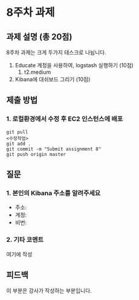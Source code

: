 # 8주차 과제


## 과제 설명 (총 20점)
8주차 과제는 크게 두가지 테스크로 나뉩니다.
1. Educate 계정을 사용하여, logstash 실행하기 (10점)
   1. t2.medium
2. Kibana에 대쉬보드 그리기 (10점)

## 제출 방법
### 1. 로컬환경에서 수정 후 EC2 인스턴스에 배포
```
git pull
<수정작업>
git add .
git commit -m "Submit assignment 8"
git push origin master
```


## 질문
### 1. 본인의 Kibana 주소를 알려주세요
- 주소: 
- 계정:
- 비번:
### 2. 기타 코멘트
여기에 작성

## 피드백
이 부분은 강사가 작성하는 부분입니다.
